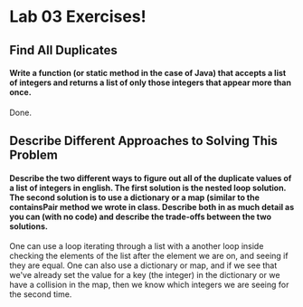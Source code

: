 # Lab 03 Exercises!

## Find All Duplicates
#### Write a function (or static method in the case of Java) that accepts a list of integers and returns a list of only those integers that appear more than once.
Done.

## Describe Different Approaches to Solving This Problem
#### Describe the two different ways to figure out all of the duplicate values of a list of integers in english. The first solution is the nested loop solution. The second solution is to use a dictionary or a map (similar to the containsPair method we wrote in class. Describe both in as much detail as you can (with no code) and describe the trade-offs between the two solutions.
One can use a loop iterating through a list with a another loop inside checking the elements of the list after the element we are on, and seeing if they are equal. One can also use a dictionary or map, and if we see that we've already set the value for a key (the integer) in the dictionary or we have a collision in the map, then we know which integers we are seeing for the second time.
